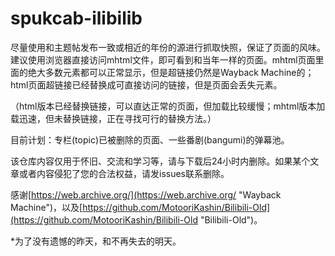 # spukcab-ilibilib
尽量使用和主题帖发布一致或相近的年份的源进行抓取快照，保证了页面的风味。建议使用浏览器直接访问mhtml文件，即可看到和当年一样的页面。mhtml页面里面的绝大多数元素都可以正常显示，但是超链接仍然是Wayback Machine的；html页面超链接已经替换成可直接访问的链接，但是页面会丢失元素。

（html版本已经替换链接，可以直达正常的页面，但加载比较缓慢；mhtml版本加载迅速，但未替换链接，正在寻找可行的替换方法。）

目前计划：专栏(topic)已被删除的页面、一些番剧(bangumi)的弹幕池。

该仓库内容仅用于怀旧、交流和学习等，请与下载后24小时内删除。如果某个文章或者内容侵犯了您的合法权益，请发issues联系删除。

感谢[https://web.archive.org/](https://web.archive.org/ "Wayback Machine")，以及[https://github.com/MotooriKashin/Bilibili-Old](https://github.com/MotooriKashin/Bilibili-Old "Bilibili-Old")。

*为了没有遗憾的昨天，和不再失去的明天。

